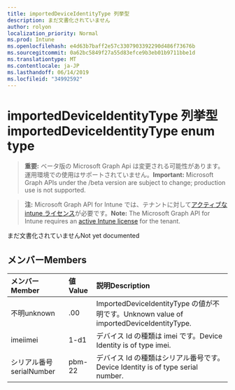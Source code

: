 ```yaml
---
title: importedDeviceIdentityType 列挙型
description: まだ文書化されていません
author: rolyon
localization_priority: Normal
ms.prod: Intune
ms.openlocfilehash: e4d63b7baff2e57c3307903392290d486f73676b
ms.sourcegitcommit: 0a62bc5849f27a55d83efce9b3eb01b9711bbe1d
ms.translationtype: MT
ms.contentlocale: ja-JP
ms.lasthandoff: 06/14/2019
ms.locfileid: "34992592"
---
```

# <a name="importeddeviceidentitytype-enum-type"></a><span data-ttu-id="9e7ca-103">importedDeviceIdentityType 列挙型</span><span class="sxs-lookup"><span data-stu-id="9e7ca-103">importedDeviceIdentityType enum type</span></span>

> <span data-ttu-id="9e7ca-104">**重要:** ベータ版の Microsoft Graph Api は変更される可能性があります。運用環境での使用はサポートされていません。</span><span class="sxs-lookup"><span data-stu-id="9e7ca-104">**Important:** Microsoft Graph APIs under the /beta version are subject to change; production use is not supported.</span></span>

> <span data-ttu-id="9e7ca-105">**注:** Microsoft Graph API for Intune では、テナントに対して[アクティブな intune ライセンス](https://go.microsoft.com/fwlink/?linkid=839381)が必要です。</span><span class="sxs-lookup"><span data-stu-id="9e7ca-105">**Note:** The Microsoft Graph API for Intune requires an [active Intune license](https://go.microsoft.com/fwlink/?linkid=839381) for the tenant.</span></span>

<span data-ttu-id="9e7ca-106">まだ文書化されていません</span><span class="sxs-lookup"><span data-stu-id="9e7ca-106">Not yet documented</span></span>

## <a name="members"></a><span data-ttu-id="9e7ca-107">メンバー</span><span class="sxs-lookup"><span data-stu-id="9e7ca-107">Members</span></span>
|<span data-ttu-id="9e7ca-108">メンバー</span><span class="sxs-lookup"><span data-stu-id="9e7ca-108">Member</span></span>|<span data-ttu-id="9e7ca-109">値</span><span class="sxs-lookup"><span data-stu-id="9e7ca-109">Value</span></span>|<span data-ttu-id="9e7ca-110">説明</span><span class="sxs-lookup"><span data-stu-id="9e7ca-110">Description</span></span>|
|:---|:---|:---|
|<span data-ttu-id="9e7ca-111">不明</span><span class="sxs-lookup"><span data-stu-id="9e7ca-111">unknown</span></span>|<span data-ttu-id="9e7ca-112">.0</span><span class="sxs-lookup"><span data-stu-id="9e7ca-112">0</span></span>|<span data-ttu-id="9e7ca-113">ImportedDeviceIdentityType の値が不明です。</span><span class="sxs-lookup"><span data-stu-id="9e7ca-113">Unknown value of importedDeviceIdentityType.</span></span>|
|<span data-ttu-id="9e7ca-114">imei</span><span class="sxs-lookup"><span data-stu-id="9e7ca-114">imei</span></span>|<span data-ttu-id="9e7ca-115">1-d</span><span class="sxs-lookup"><span data-stu-id="9e7ca-115">1</span></span>|<span data-ttu-id="9e7ca-116">デバイス Id の種類は imei です。</span><span class="sxs-lookup"><span data-stu-id="9e7ca-116">Device Identity is of type imei.</span></span>|
|<span data-ttu-id="9e7ca-117">シリアル番号</span><span class="sxs-lookup"><span data-stu-id="9e7ca-117">serialNumber</span></span>|<span data-ttu-id="9e7ca-118">pbm-2</span><span class="sxs-lookup"><span data-stu-id="9e7ca-118">2</span></span>|<span data-ttu-id="9e7ca-119">デバイス Id の種類はシリアル番号です。</span><span class="sxs-lookup"><span data-stu-id="9e7ca-119">Device Identity is of type serial number.</span></span>|





